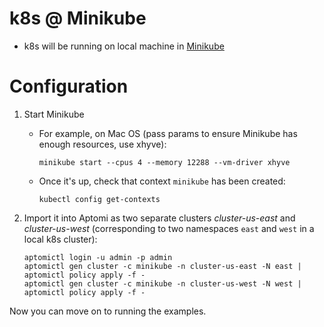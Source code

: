 # k8s @ Minikube
* k8s will be running on local machine in [Minikube](https://github.com/kubernetes/minikube)

# Configuration
1. Start Minikube
    * For example, on Mac OS (pass params to ensure Minikube has enough resources, use xhyve):
      ```
      minikube start --cpus 4 --memory 12288 --vm-driver xhyve
      ```
    * Once it's up, check that context `minikube` has been created:
      ```
      kubectl config get-contexts
      ```   
   
2. Import it into Aptomi as two separate clusters *cluster-us-east* and *cluster-us-west* (corresponding to two namespaces `east` and `west` in a local k8s cluster):
    ```
    aptomictl login -u admin -p admin
    aptomictl gen cluster -c minikube -n cluster-us-east -N east | aptomictl policy apply -f -
    aptomictl gen cluster -c minikube -n cluster-us-west -N west | aptomictl policy apply -f -
    ```

Now you can move on to running the examples.
